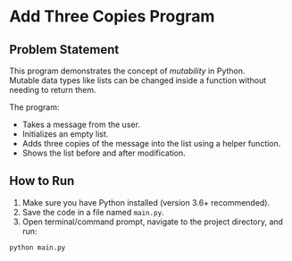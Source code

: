 # Add Three Copies Program

## Problem Statement
This program demonstrates the concept of *mutability* in Python.  
Mutable data types like lists can be changed inside a function without needing to return them.

The program:
- Takes a message from the user.
- Initializes an empty list.
- Adds three copies of the message into the list using a helper function.
- Shows the list before and after modification.

## How to Run
1. Make sure you have Python installed (version 3.6+ recommended).
2. Save the code in a file named `main.py`.
3. Open terminal/command prompt, navigate to the project directory, and run:

```bash
python main.py
